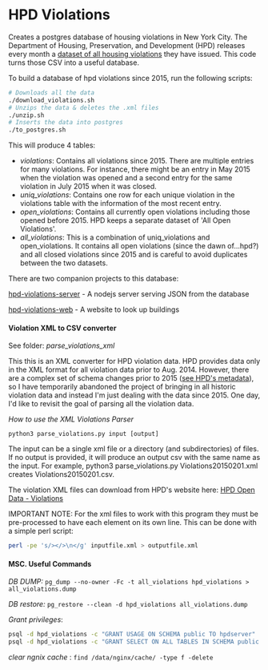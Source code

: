 # HPD Violations
Creates a postgres database of housing violations in New York City. The Department of Housing, Preservation, and Development (HPD) releases every month a [dataset of all housing violations](https://www1.nyc.gov/site/hpd/about/open-data.page) they have issued. This code turns those CSV into a useful database. 

To build a database of hpd violations since 2015, run the following scripts:

``` bash
# Downloads all the data
./download_violations.sh
# Unzips the data & deletes the .xml files
./unzip.sh
# Inserts the data into postgres
./to_postgres.sh
```

This will produce 4 tables:

* *violations*:  Contains all violations since 2015. There are multiple entries for many violations. For instance, there might be an entry in May 2015 when the violation was opened and a second entry for the same violation in July 2015 when it was closed.
* *uniq_violations*: Contains one row for each unique violation in the violations table with the information of the most recent entry. 
* *open_violations*: Contains all currently open violations including those opened before 2015. HPD keeps a separate dataset of 'All Open Violations'. 
* *all_violations*: This is a combination of uniq_violations and open_violations. It contains all open violations (since the dawn of...hpd?) and all closed violations since 2015 and is careful to avoid duplicates between the two datasets.

There are two companion projects to this database:

[hpd-violations-server](https://github.com/aepyornis/hpd-violations-server) - A nodejs server serving JSON from the database

[hpd-violations-web](https://github.com/aepyornis/hpd-violations-web) - A website to look up buildings

#### Violation XML to CSV converter
See folder: _parse_violations_xml_

This this is an XML converter for HPD violation data. HPD provides data only in the XML format for all violation data prior to Aug. 2014. However, there are a complex set of schema changes prior to 2015 ([see HPD's metadata](http://www1.nyc.gov/assets/hpd/downloads/pdf/ViolationsOpenDataDoc.zip)), so I have temporarily abandoned the project of bringing in all historic violation data and instead I'm just dealing with the data since 2015. One day, I'd like to revisit the goal of parsing all the violation data.

*How to use the XML Violations Parser*

``` python3 parse_violations.py input [output] ```

The input can be a single xml file or a directory (and subdirectories) of files. If no output is provided, it will produce an output csv with the same name as the input. For example, python3 parse_violations.py Violations20150201.xml creates Violations20150201.csv.

The violation XML files can download from HPD's website here: [HPD Open Data - Violations](http://www1.nyc.gov/site/hpd/about/violation-open-data.page)

IMPORTANT NOTE: For the xml files to work with this program they must be pre-processed to have each element on its own line. This can be done with a simple perl script:

``` bash
perl -pe 's/></>\n</g' inputfile.xml > outputfile.xml
```

#### MSC. Useful Commands

*DB DUMP:* ``` pg_dump --no-owner -Fc -t all_violations hpd_violations > all_violations.dump ```

*DB restore:* ``` pg_restore --clean -d hpd_violations all_violations.dump ```

*Grant privileges*:

``` sh
psql -d hpd_violations -c "GRANT USAGE ON SCHEMA public TO hpdserver"
psql -d hpd_violations -c "GRANT SELECT ON ALL TABLES IN SCHEMA public TO hpdserver"

```

*clear ngnix cache* : ``` find /data/nginx/cache/ -type f -delete ```

